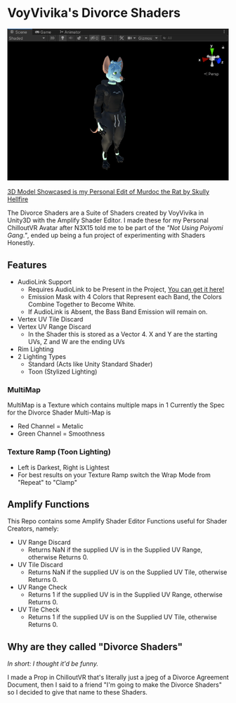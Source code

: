 # VoyVivika's Divorce Shaders
![Shader Preview](https://github.com/VoyVivika/DivorceShaders/blob/main/README%20ASSETS/Unity_Xwahnfhmvv.gif?raw=true)

[3D  Model Showcased is my Personal Edit of Murdoc the Rat by Skully Hellfire](https://skullyhellfire.gumroad.com/l/skullysmurdoc)

The Divorce Shaders are a Suite of Shaders created by VoyVivika in Unity3D with the Amplify Shader Editor. I made these for my Personal ChilloutVR Avatar after N3X15 told me to be part of the *"Not Using Poiyomi Gang."*, ended up being a fun project of experimenting with Shaders Honestly.
## Features
- AudioLink Support
	- Requires AudioLink to be Present in the Project, [You can get it here!](https://github.com/llealloo/vrc-udon-audio-link)
	- Emission Mask with 4 Colors that Represent each Band, the Colors Combine Together to Become White.
	- If AudioLink is Absent, the Bass Band Emission will remain on.
- Vertex UV Tile Discard
- Vertex UV Range Discard
	- In the Shader this is stored as a Vector 4. X and Y are the starting UVs, Z and W are the ending UVs
- Rim Lighting
- 2 Lighting Types
	- Standard (Acts like Unity Standard Shader)
	- Toon (Stylized Lighting)
### MultiMap
MultiMap is a Texture which contains multiple maps in 1
Currently the Spec for the Divorce Shader Multi-Map is
- Red Channel = Metalic
- Green Channel = Smoothness
### Texture Ramp (Toon Lighting)
- Left is Darkest, Right is Lightest
- For best results on your Texture Ramp switch the Wrap Mode from "Repeat" to "Clamp"
## Amplify Functions
This Repo contains some Amplify Shader Editor Functions useful for Shader Creators, namely:
- UV Range Discard
	- Returns NaN if the supplied UV is in the Supplied UV Range, otherwise Returns 0.
- UV Tile Discard
	- Returns NaN if the supplied UV is on the Supplied UV Tile, otherwise Returns 0.
- UV Range Check
	- Returns 1 if the supplied UV is in the Supplied UV Range, otherwise Returns 0.
- UV Tile Check
	- Returns 1 if the supplied UV is on the Supplied UV Tile, otherwise Returns 0.
## Why are they called "Divorce Shaders"
*In short: I thought it'd be funny.*

I made a Prop in ChilloutVR that's literally just a jpeg of a Divorce Agreement Document, then I said to a friend "I'm going to make the Divorce Shaders" so I decided to give that name to these Shaders.
